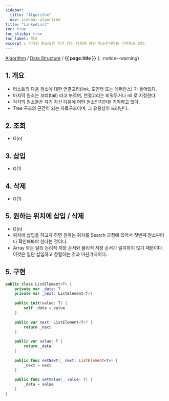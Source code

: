 ```yaml
---
sidebar:
  title: "Algorithm"
  nav: sidebar-algorithm
title: "LinkedList"
toc: true
toc_sticky: true
toc_label: 목차
excerpt : 각각의 원소들은 자기 자신 다음에 어떤 원소인지만을 기억하고 있다.
---
```

[Algorithm](/algorithm/) / [Data Structure](/algorithm/data-structure/) / **{{ page.title }}**
{: .notice--warning}

## 1. 개요

- 리스트의 다음 원소에 대한 연결고리(link, 포인터 또는 레퍼런스) 가 들어있다.
- 마지막 원소는 꼬리(tail) 라고 부르며, 연결고리는 비워두거나 nil 로 지정한다.
- 각각의 원소들은 자기 자신 다음에 어떤 원소인지만을 기억하고 있다.
- Tree 구조의 근간이 되는 자료구조이며, 그 유용성이 드러난다.

## 2. 조회
- O(n)

## 3. 삽입
- O(1)

## 4. 삭제
- O(1)

## 5. 원하는 위치에 삽입 / 삭제
- O(n)
- 위치에 삽입을 하고자 하면 원하는 위치를 Search 과정에 있어서 첫번째 원소부터 다 확인해봐야 한다는 것이다. 
- Array 와는 달리 논리적 저장 순서와 물리적 저장 순서가 일치하지 않기 때문이다. 이것은 일단 삽입하고 정렬하는 것과 마찬가지이다. 




## 5. 구현
```swift
public class ListElement<T> {
    private var _data: T
    private var _next: ListElement<T>?
    
    public init(value: T) {
        self._data = value
    }
    
    public var next: ListElement<T>? {
        return _next
    }
    
    public var value: T {
        return _data
    }
    
    public func setNext(_ next: ListElement<T>) {
        _next = next
    }
    
    public func setValue(_ value: T) {
        _data = value
    }
}
```
